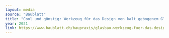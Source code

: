 ```yaml
---
layout: media
source: "Baublatt"
title: "Cool und günstig: Werkzeug für das Design von kalt gebogenem Glas"
year: 2021
link: https://www.baublatt.ch/baupraxis/glasbau-werkzeug-fuer-das-design-von-kalt-gebogenem-glas-30643
---
```

